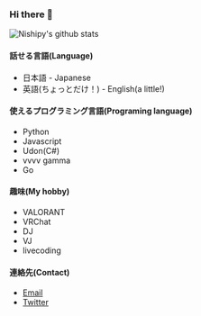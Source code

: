 ### Hi there 👋
![Nishipy's github stats](https://github-readme-stats.vercel.app/api?username=7MPra)
#### 話せる言語(Language)
 - 日本語 - Japanese
 - 英語(ちょっとだけ！) - English(a little!)
 <!-- 
 - 中国語(ほんとうにちょっとだけ！)
 -->
#### 使えるプログラミング言語(Programing language)
 - Python
 - Javascript
 - Udon(C#)
 - vvvv gamma
 - Go
 <!--
 - C++(勉強中)
 -->
#### 趣味(My hobby)
 - VALORANT
 - VRChat
 - DJ
 - VJ
 - livecoding

#### 連絡先(Contact)
 - [Email](mailto:contact@tmpra.jp)
 - [Twitter](https://Twitter.com/7MPra)
<!--
**7MPra/7MPra** is a ✨ _special_ ✨ repository because its `README.md` (this file) appears on your GitHub profile.

Here are some ideas to get you started:

- 🔭 I’m currently working on ...
- 🌱 I’m currently learning ...
- 👯 I’m looking to collaborate on ...
- 🤔 I’m looking for help with ...
- 💬 Ask me about ...
- 📫 How to reach me: ...
- 😄 Pronouns: ...
- ⚡ Fun fact: ...
-->
